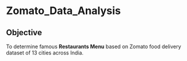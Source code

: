 # Zomato_Data_Analysis
## **Objective**

To determine famous **Restaurants Menu** based on Zomato food delivery dataset of 13 cities across India.
